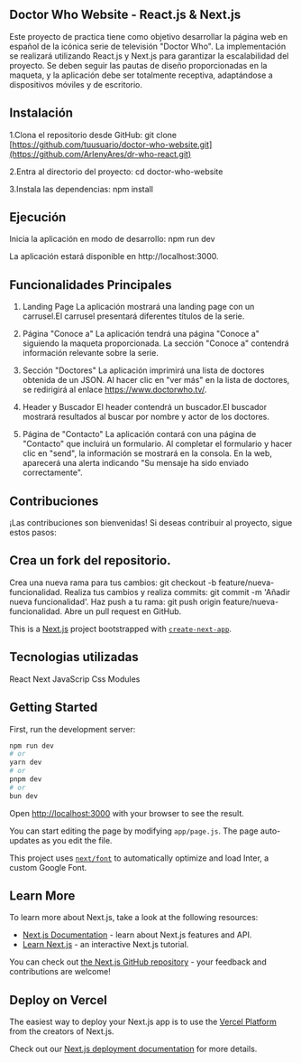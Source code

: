 
## Doctor Who Website - React.js & Next.js

Este proyecto de practica tiene como objetivo desarrollar la página web en español de la icónica serie de televisión "Doctor Who". La implementación se realizará utilizando React.js y Next.js para garantizar la escalabilidad del proyecto. Se deben seguir las pautas de diseño proporcionadas en la maqueta, y la aplicación debe ser totalmente receptiva, adaptándose a dispositivos móviles y de escritorio.

## Instalación

1.Clona el repositorio desde GitHub:
git clone [https://github.com/tuusuario/doctor-who-website.git](https://github.com/ArlenyAres/dr-who-react.git)

2.Entra al directorio del proyecto:
cd doctor-who-website

3.Instala las dependencias:
npm install

## Ejecución

Inicia la aplicación en modo de desarrollo:
npm run dev

La aplicación estará disponible en http://localhost:3000.

## Funcionalidades Principales

1. Landing Page
La aplicación mostrará una landing page con un carrusel.El carrusel presentará diferentes títulos de la serie.

2. Página "Conoce a"
La aplicación tendrá una página "Conoce a" siguiendo la maqueta proporcionada.
La sección "Conoce a" contendrá información relevante sobre la serie.

3. Sección "Doctores"
La aplicación imprimirá una lista de doctores obtenida de un JSON. Al hacer clic en "ver más" en la lista de doctores, se redirigirá al enlace https://www.doctorwho.tv/.

4. Header y Buscador
El header contendrá un buscador.El buscador mostrará resultados al buscar por nombre y actor de los doctores.

5. Página de "Contacto"
La aplicación contará con una página de "Contacto" que incluirá un formulario.
Al completar el formulario y hacer clic en "send", la información se mostrará en la consola.
En la web, aparecerá una alerta indicando "Su mensaje ha sido enviado correctamente".

## Contribuciones

¡Las contribuciones son bienvenidas! Si deseas contribuir al proyecto, sigue estos pasos:

## Crea un fork del repositorio.
Crea una nueva rama para tus cambios: git checkout -b feature/nueva-funcionalidad.
Realiza tus cambios y realiza commits: git commit -m 'Añadir nueva funcionalidad'.
Haz push a tu rama: git push origin feature/nueva-funcionalidad.
Abre un pull request en GitHub.

This is a [Next.js](https://nextjs.org/) project bootstrapped with [`create-next-app`](https://github.com/vercel/next.js/tree/canary/packages/create-next-app).

## Tecnologias utilizadas
 React
 Next
 JavaScrip
 Css Modules
 
## Getting Started

First, run the development server:

```bash
npm run dev
# or
yarn dev
# or
pnpm dev
# or
bun dev
```

Open [http://localhost:3000](http://localhost:3000) with your browser to see the result.

You can start editing the page by modifying `app/page.js`. The page auto-updates as you edit the file.

This project uses [`next/font`](https://nextjs.org/docs/basic-features/font-optimization) to automatically optimize and load Inter, a custom Google Font.

## Learn More

To learn more about Next.js, take a look at the following resources:

- [Next.js Documentation](https://nextjs.org/docs) - learn about Next.js features and API.
- [Learn Next.js](https://nextjs.org/learn) - an interactive Next.js tutorial.

You can check out [the Next.js GitHub repository](https://github.com/vercel/next.js/) - your feedback and contributions are welcome!

## Deploy on Vercel

The easiest way to deploy your Next.js app is to use the [Vercel Platform](https://vercel.com/new?utm_medium=default-template&filter=next.js&utm_source=create-next-app&utm_campaign=create-next-app-readme) from the creators of Next.js.

Check out our [Next.js deployment documentation](https://nextjs.org/docs/deployment) for more details.


